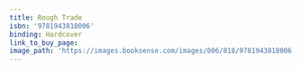 ```yaml
---
title: Rough Trade
isbn: '9781943818006'
binding: Hardcover
link_to_buy_page:
image_path: 'https://images.booksense.com/images/006/818/9781943818006.jpg'
---
```



